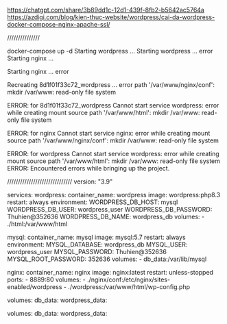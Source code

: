 https://chatgpt.com/share/3b89dd1c-12d1-439f-8fb2-b5642ac5764a
https://azdigi.com/blog/kien-thuc-website/wordpress/cai-da-wordpress-docker-compose-nginx-apache-ssl/

///////////////

docker-compose up -d
Starting wordpress ... 
Starting wordpress ... error
Starting nginx     ... 

Starting nginx                    ... error

Recreating 8d1f01f33c72_wordpress ... error
path '/var/www/nginx/conf': mkdir /var/www: read-only file system

ERROR: for 8d1f01f33c72_wordpress  Cannot start service wordpress: error while creating mount source path '/var/www/html': mkdir /var/www: read-only file system

ERROR: for nginx  Cannot start service nginx: error while creating mount source path '/var/www/nginx/conf': mkdir /var/www: read-only file system

ERROR: for wordpress  Cannot start service wordpress: error while creating mount source path '/var/www/html': mkdir /var/www: read-only file system
ERROR: Encountered errors while bringing up the project.




//////////////////////////////
version: "3.9"

services:
  wordpress:
    container_name: wordpress
    image: wordpress:php8.3
    restart: always
    environment:
      WORDPRESS_DB_HOST: mysql
      WORDPRESS_DB_USER: wordpress_user
      WORDPRESS_DB_PASSWORD: Thuhien@352636
      WORDPRESS_DB_NAME: wordpress_db
    volumes:
      - ./html:/var/www/html


  mysql:
    container_name: mysql
    image: mysql:5.7
    restart: always
    environment:
      MYSQL_DATABASE: wordpress_db
      MYSQL_USER: wordpress_user
      MYSQL_PASSWORD: Thuhien@352636
      MYSQL_ROOT_PASSWORD: 352636
    volumes:
      - db_data:/var/lib/mysql

  nginx:
    container_name: nginx
    image: nginx:latest
    restart: unless-stopped
    ports:
      - 8889:80
    volumes:
      - ./nginx/conf:/etc/nginx/sites-enabled/wordpress
      - ./wordpress:/var/www/html/wp-config.php

volumes:
  db_data:
  wordpress_data:

volumes:
  db_data:
  wordpress_data:
